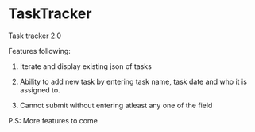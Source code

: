# TaskTracker
Task tracker 2.0

Features following:

1. Iterate and display existing json of tasks

2. Ability to add new task by entering task name, task date and who it is assigned to.

3. Cannot submit without entering atleast any one of the field



P.S: More features to come 
